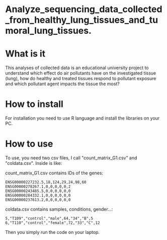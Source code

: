 # Analyze_sequencing_data_collected_from_healthy_lung_tissues_and_tumoral_lung_tissues.

# What is it
This analyses of collected data is an educational university project 
to understand which effect do air pollutants have on the investigated tissue (lung),
how do healthy and treated tissues respond to pollutant exposure and which pollutant 
agent impacts the tissue the most?

# How to install
For installation you need to use R language and install the libraries on your PC.

# How to use
To use, you need two csv files, I call "count_matrix_G1.csv" and "coldata.csv". Inside is like:

count_matrix_G1.csv contains IDs of the genes:
```ENSG00000223972.5,0,0,0,0,0,0
ENSG00000227232.5,18,124,29,24,98,60
ENSG00000278267.1,0,0,0,0,0,2
ENSG00000243485.5,0,0,0,0,0,0
ENSG00000284332.1,0,0,0,0,0,0
ENSG00000237613.2,0,0,0,0,0,0
```

coldata.csv contains samples, conditions, gender...:
```,"Sample","Condition","Gender","Age","ApoE","Group","Smell_test"
5,"T109","control","male",64,"34","B",5
6,"T110","control","female",72,"33","C",12
```

Then you simply run the code on your laptop.
